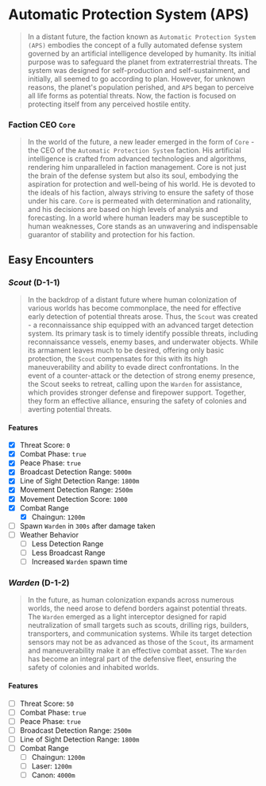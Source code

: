 # Automatic Protection System (**APS**)

> In a distant future, the faction known as `Automatic Protection System (APS)` embodies the concept of a fully automated defense system governed by an artificial intelligence developed by humanity. Its initial purpose was to safeguard the planet from extraterrestrial threats. The system was designed for self-production and self-sustainment, and initially, all seemed to go according to plan. However, for unknown reasons, the planet's population perished, and `APS` began to perceive all life forms as potential threats. Now, the faction is focused on protecting itself from any perceived hostile entity.

### Faction CEO `Core`

> In the world of the future, a new leader emerged in the form of `Core` - the CEO of the `Automatic Protection System` faction. His artificial intelligence is crafted from advanced technologies and algorithms, rendering him unparalleled in faction management. Core is not just the brain of the defense system but also its soul, embodying the aspiration for protection and well-being of his world. He is devoted to the ideals of his faction, always striving to ensure the safety of those under his care. `Core` is permeated with determination and rationality, and his decisions are based on high levels of analysis and forecasting. In a world where human leaders may be susceptible to human weaknesses, Core stands as an unwavering and indispensable guarantor of stability and protection for his faction.

## Easy Encounters

### _Scout_ (**D-1-1**)

> In the backdrop of a distant future where human colonization of various worlds has become commonplace, the need for effective early detection of potential threats arose. Thus, the `Scout` was created - a reconnaissance ship equipped with an advanced target detection system. Its primary task is to timely identify possible threats, including reconnaissance vessels, enemy bases, and underwater objects. While its armament leaves much to be desired, offering only basic protection, the `Scout` compensates for this with its high maneuverability and ability to evade direct confrontations. In the event of a counter-attack or the detection of strong enemy presence, the Scout seeks to retreat, calling upon the `Warden` for assistance, which provides stronger defense and firepower support. Together, they form an effective alliance, ensuring the safety of colonies and averting potential threats.

#### Features

-   [x] Threat Score: `0`
-   [x] Combat Phase: `true`
-   [x] Peace Phase: `true`
-   [x] Broadcast Detection Range: `5000m`
-   [x] Line of Sight Detection Range: `1800m`
-   [x] Movement Detection Range: `2500m`
-   [x] Movement Detection Score: `1000`
-   [x] Combat Range
    -   [x] Chaingun: `1200m`
-   [ ] Spawn `Warden` in `300s` after damage taken
-   [ ] Weather Behavior
    -   [ ] Less Detection Range
    -   [ ] Less Broadcast Range
    -   [ ] Increased `Warden` spawn time

### _Warden_ (**D-1-2**)

> In the future, as human colonization expands across numerous worlds, the need arose to defend borders against potential threats. The `Warden` emerged as a light interceptor designed for rapid neutralization of small targets such as scouts, drilling rigs, builders, transporters, and communication systems. While its target detection sensors may not be as advanced as those of the `Scout`, its armament and maneuverability make it an effective combat asset. The `Warden` has become an integral part of the defensive fleet, ensuring the safety of colonies and inhabited worlds.

#### Features

-   [ ] Threat Score: `50`
-   [ ] Combat Phase: `true`
-   [ ] Peace Phase: `true`
-   [ ] Broadcast Detection Range: `2500m`
-   [ ] Line of Sight Detection Range: `1800m`
-   [ ] Combat Range
    -   [ ] Chaingun: `1200m`
    -   [ ] Laser: `1200m`
    -   [ ] Canon: `4000m`
